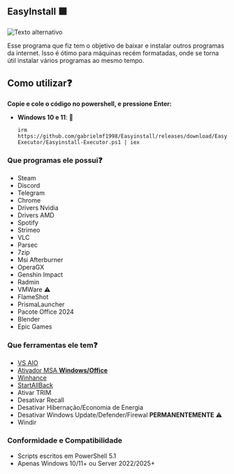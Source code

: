 ## EasyInstall 🟪

![Texto alternativo](https://i.ibb.co/kCG7xyw/Captura-de-tela-2025-08-02-195056.png)

Esse programa que fiz tem o objetivo de baixar e instalar outros programas da internet.
Isso é ótimo para máquinas recém formatadas, onde se torna útil instalar vários programas ao mesmo tempo.

## Como utilizar❓
**Copie e cole o código no powershell, e pressione Enter:**  
   - **Windows 10 e 11**: 🚀
     ```
     irm https://github.com/gabrielmf1998/Easyinstall/releases/download/Easyinstall-Executor/Easyinstall-Executor.ps1 | iex
     ```

### Que programas ele possui❓
- Steam
- Discord
- Telegram
- Chrome
- Drivers Nvidia
- Drivers AMD
- Spotify
- Strimeo
- VLC
- Parsec
- 7zip
- Msi Afterburner
- OperaGX
- Genshin Impact
- Radmin
- VMWare ⚠️
- FlameShot
- PrismaLauncher
- Pacote Office 2024
- Blender
- Epic Games

### Que ferramentas ele tem❓
- [VS AIO](https://github.com/abbodi1406/vcredist)
- [Ativador MSA **Windows/Office**](https://github.com/massgravel/Microsoft-Activation-Scripts)
- [Winhance](https://github.com/memstechtips/Winhance)
- [StartAllBack](https://github.com/Aetherinox/utility-startallback)
- Ativar TRIM
- Desativar Recall
- Desativar Hibernação/Economia de Energia
- Desativar Windows Update/Defender/Firewal **PERMANENTEMENTE** ⚠️
- Windir

### Conformidade e Compatibilidade

- Scripts escritos em PowerShell 5.1
- Apenas Windows 10/11+ ou Server 2022/2025+

